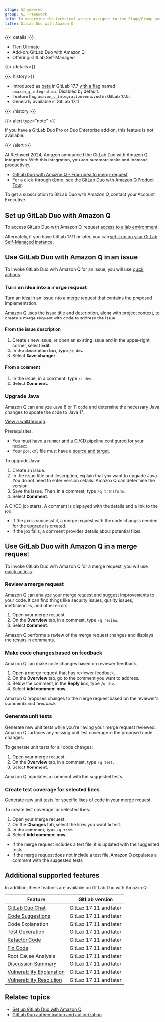 ```yaml
---
stage: AI-powered
group: AI Framework
info: To determine the technical writer assigned to the Stage/Group associated with this page, see https://handbook.gitlab.com/handbook/product/ux/technical-writing/#assignments
title: GitLab Duo with Amazon Q
---
```


{{< details >}}

- Tier: Ultimate
- Add-on: GitLab Duo with Amazon Q
- Offering: GitLab Self-Managed

{{< /details >}}

{{< history >}}

- Introduced as [beta](../../policy/development_stages_support.md#beta) in GitLab 17.7 [with a flag](../../administration/feature_flags.md) named `amazon_q_integration`. Disabled by default.
- Feature flag `amazon_q_integration` removed in GitLab 17.8.
- Generally available in GitLab 17.11.

{{< /history >}}

{{< alert type="note" >}}

If you have a GitLab Duo Pro or Duo Enterprise add-on, this feature is not available.

{{< /alert >}}

At Re:Invent 2024, Amazon announced the GitLab Duo with Amazon Q integration.
With this integration, you can automate tasks and increase productivity.

- <i class="fa fa-youtube-play youtube" aria-hidden="true"></i> [GitLab Duo with Amazon Q - From idea to merge request](https://youtu.be/jxxzNst3jpo?si=QHO8JnPgMoFIllbL) <!-- Video published on 2025-04-17 -->
- For a click-through demo, see [the GitLab Duo with Amazon Q Product Tour](https://gitlab.navattic.com/duo-with-q).
<!-- Demo published on 2025-04-23 -->

To get a subscription to GitLab Duo with Amazon Q, contact your Account Executive.

## Set up GitLab Duo with Amazon Q

To access GitLab Duo with Amazon Q, request [access to a lab environment](https://about.gitlab.com/partners/technology-partners/aws/#interest).

Alternately, if you have GitLab 17.11 or later, you can
[set it up on your GitLab Self-Managed instance](setup.md).

## Use GitLab Duo with Amazon Q in an issue

To invoke GitLab Duo with Amazon Q for an issue, you will use [quick actions](../project/quick_actions.md).

### Turn an idea into a merge request

Turn an idea in an issue into a merge request that contains the proposed implementation.

Amazon Q uses the issue title and description, along with project context, to create a merge request
with code to address the issue.

#### From the issue description

1. Create a new issue, or open an existing issue and in the upper-right corner, select **Edit**.
1. In the description box, type `/q dev`.
1. Select **Save changes**.

#### From a comment

1. In the issue, in a comment, type `/q dev`.
1. Select **Comment**.

### Upgrade Java

Amazon Q can analyze Java 8 or 11 code and determine the necessary Java changes to update the code to Java 17.

[View a walkthrough](https://gitlab.navattic.com/duo-q-transform).

Prerequisites:

- You must [have a runner and a CI/CD pipeline configured for your project](../../ci/_index.md).
- Your `pom.xml` file must have a [source and target](https://maven.apache.org/plugins/maven-compiler-plugin/examples/set-compiler-source-and-target.html).

To upgrade Java:

1. Create an issue.
1. In the issue title and description, explain that you want to upgrade Java.
   You do not need to enter version details. Amazon Q can determine the version.
1. Save the issue. Then, in a comment, type `/q transform`.
1. Select **Comment**.

A CI/CD job starts. A comment is displayed with the details and a link to the job.

- If the job is successful, a merge request with the code changes needed for the upgrade is created.
- If the job fails, a comment provides details about potential fixes.

## Use GitLab Duo with Amazon Q in a merge request

To invoke GitLab Duo with Amazon Q for a merge request, you will use [quick actions](../project/quick_actions.md).

### Review a merge request

Amazon Q can analyze your merge request and suggest improvements to your code.
It can find things like security issues, quality issues, inefficiencies,
and other errors.

1. Open your merge request.
1. On the **Overview** tab, in a comment, type `/q review`.
1. Select **Comment**.

Amazon Q performs a review of the merge request changes
and displays the results in comments.

### Make code changes based on feedback

Amazon Q can make code changes based on reviewer feedback.

1. Open a merge request that has reviewer feedback.
1. On the **Overview** tab, go to the comment you want to address.
1. Below the comment, in the **Reply** box, type `/q dev`.
1. Select **Add comment now**.

Amazon Q proposes changes to the merge request based on the reviewer's comments and feedback.

### Generate unit tests

Generate new unit tests while you're having your merge request reviewed.
Amazon Q surfaces any missing unit test coverage in the proposed code changes.

To generate unit tests for all code changes:

1. Open your merge request.
1. On the **Overview** tab, in a comment, type `/q test`.
1. Select **Comment**.

Amazon Q populates a comment with the suggested tests.

### Create test coverage for selected lines

Generate new unit tests for specific lines of code in your merge request.

To create test coverage for selected lines:

1. Open your merge request.
1. On the **Changes** tab, select the lines you want to test.
1. In the comment, type `/q test`.
1. Select **Add comment now**.

- If the merge request includes a test file, it is updated with the suggested tests.
- If the merge request does not include a test file, Amazon Q populates a comment with the suggested tests.

## Additional supported features

In addition, these features are available on GitLab Duo with Amazon Q.

| Feature                                                                                                                                | GitLab version |
|----------------------------------------------------------------------------------------------------------------------------------------|----------------|
| [GitLab Duo Chat](../gitlab_duo_chat/_index.md)                                                                                | GitLab 17.11 and later |
| [Code Suggestions](../project/repository/code_suggestions/_index.md)                                                           | GitLab 17.11 and later |
| [Code Explanation](../project/repository/code_explain.md)                                                                      | GitLab 17.11 and later |
| [Test Generation](../gitlab_duo_chat/examples.md#write-tests-in-the-ide)                                                       | GitLab 17.11 and later |
| [Refactor Code](../gitlab_duo_chat/examples.md#refactor-code-in-the-ide)                                                       | GitLab 17.11 and later |
| [Fix Code](../gitlab_duo_chat/examples.md#fix-code-in-the-ide)                                                                 | GitLab 17.11 and later |
| [Root Cause Analysis](../gitlab_duo_chat/examples.md#troubleshoot-failed-cicd-jobs-with-root-cause-analysis)                   | GitLab 17.11 and later |
| [Discussion Summary](../discussions/_index.md#summarize-issue-discussions-with-duo-chat)                                       | GitLab 17.11 and later |
| [Vulnerability Explanation](../application_security/vulnerabilities/_index.md#explaining-a-vulnerability)                      | GitLab 17.11 and later |
| [Vulnerability Resolution](../application_security/vulnerabilities/_index.md#vulnerability-resolution)                         | GitLab 17.11 and later |

## Related topics

- [Set up GitLab Duo with Amazon Q](setup.md)
- [GitLab Duo authentication and authorization](../gitlab_duo/security.md)
